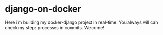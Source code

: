 # django-on-docker

Here i`m building my docker-django project in real-time. You always will can check my steps processes in commits. Welcome!
